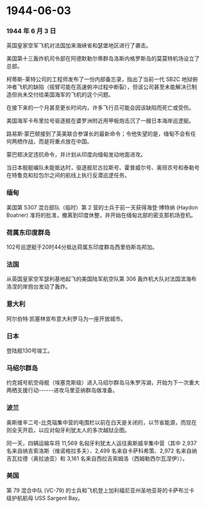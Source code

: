 # 1944-06-03

### 1944 年 6 月 3 日

英国皇家空军飞机对法国加来海峡省和瑟堡地区进行了袭击。

美国第十三轰炸机司令部在阿德默勒尔蒂群岛洛斯内格罗斯岛的莫莫特机场设立了总部。

柯蒂斯-莱特公司的工程师发布了一份内部备忘录，指出了当前一代 SB2C
地狱俯冲者飞机的缺陷（摇臂可能在高速俯冲过程中断裂），但该公司甚至未能解决已制造但尚未交付给美国海军的飞机的这个问题。

在接下来的一个月甚至更长时间内，许多飞行员可能会因该缺陷而死亡或受伤。

美国海军卡布里拉号驱逐舰在婆罗洲附近用甲板炮击沉了一艘日本海岸巡逻艇。

路易斯·蒙巴顿接到了英美联合参谋长的最新命令；令他失望的是，缅甸不会有任何两栖作战，而是将重点放在中国。

蒙巴顿决定违抗命令，并计划从印度向缅甸发动地面进攻。

当日本舰艇编队未能抵达时，驱逐舰尼古拉斯号、霍普威尔号、奥班农号和泰勒号在特鲁克和拉包尔之间的航线上执行反潜巡逻任务。

### 缅甸

美国第 5307 混合部队（临时）第 2 营的士兵于前一天获得海登·博特纳 (Haydon
Boatner) 准将的批准，撤离到印度休整，并开始在缅甸北部的密支那机场登机。

### 荷属东印度群岛

102号巡逻艇于20时44分抵达荷属东印度群岛西里伯斯岛邦加。

### 法国

从英国皇家空军瑟利基地起飞的美国陆军航空队第 306
轰炸机大队对法国滨海布洛涅的岸炮台发动了轰炸。

### 意大利

阿尔伯特·凯塞林宣布意大利罗马为一座开放城市。

### 日本

登陆舰130号竣工。

### 马绍尔群岛

约克城号航空母舰（埃塞克斯级）进入马绍尔群岛马朱罗泻湖，开始为下一次重大两栖支援行动------进攻马里亚纳群岛做准备。

### 波兰

奥斯维辛二号-比克瑙集中营的电围栏以前在白天是关闭的，以节省能源，而现在则全天开启，以应对匈牙利犹太人的多次越狱企图。

同一天，四辆运输车将 11,569 名匈牙利犹太人运往奥斯威辛集中营（其中 2,937
名来自纳吉索洛斯（维诺格拉多夫）、2,499 名来自卡萨科希策、2,972
名来自纳吉瓦拉德（奥拉迪亚）和 3,161
名来自西拉吉索姆洛（西姆勒西尔瓦涅伊））。

### 美国

第 79 混合中队 (VC-79)
的士兵和飞机登上加利福尼亚州圣地亚哥的卡萨布兰卡级护航航母 USS Sargent
Bay。